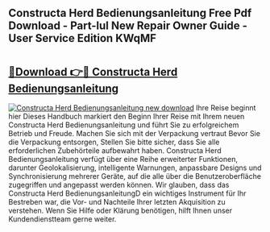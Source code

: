 ## Constructa Herd Bedienungsanleitung Free Pdf Download - Part-luI New Repair Owner Guide - User Service Edition KWqMF

# <h2><a href="http://df59xqx.blite.top/?on=Constructa+Herd+Bedienungsanleitung">🔗Download 👉🔴 Constructa Herd Bedienungsanleitung</a></h2>

[![Constructa Herd Bedienungsanleitung new download](https://i.imgur.com/lujVjoI.png)](http://df59xqx.blite.top/?on=Constructa+Herd+Bedienungsanleitung)
Ihre Reise beginnt hier Dieses Handbuch markiert den Beginn Ihrer Reise mit Ihrem neuen Constructa Herd Bedienungsanleitung und führt Sie zu erfolgreichem Betrieb und Freude. Machen Sie sich mit der Verpackung vertraut Bevor Sie die Verpackung entsorgen, Stellen Sie bitte sicher, dass Sie alle erforderlichen Zubehörteile aufbewahrt haben. Constructa Herd Bedienungsanleitung verfügt über eine Reihe erweiterter Funktionen, darunter Geolokalisierung, intelligente Warnungen, anpassbare Designs und Synchronisierung mehrerer Geräte, auf die alle über die Benutzeroberfläche zugegriffen und angepasst werden können. Wir glauben, dass das Constructa Herd BedienungsanleitungD ein wichtiges Instrument für Ihr Bestreben war, die Vor- und Nachteile Ihrer letzten Akquisition zu verstehen. Wenn Sie Hilfe oder Klärung benötigen, hilft Ihnen unser Kundendienstteam gerne weiter.
